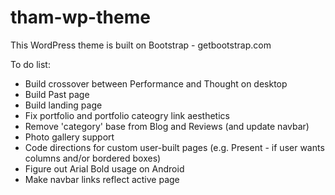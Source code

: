 # tham-wp-theme

This WordPress theme is built on Bootstrap - getbootstrap.com

To do list:
- Build crossover between Performance and Thought on desktop
- Build Past page
- Build landing page
- Fix portfolio and portfolio cateogry link aesthetics
- Remove 'category' base from Blog and Reviews (and update navbar)
- Photo gallery support
- Code directions for custom user-built pages (e.g. Present - if user wants columns and/or bordered boxes)
- Figure out Arial Bold usage on Android
- Make navbar links reflect active page
